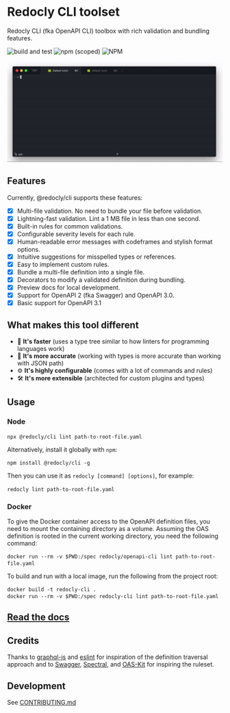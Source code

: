 # Redocly CLI toolset

Redocly CLI (fka OpenAPI CLI) toolbox with rich validation and bundling features.

![build and test](https://github.com/redocly/redocly-cli/actions/workflows/tests.yaml/badge.svg)
![npm (scoped)](https://img.shields.io/npm/v/@redocly/cli)
![NPM](https://img.shields.io/npm/l/@redocly/cli)

![OpenAPI 3 CLI toolset](./media/redocly-cli.gif)

## Features

Currently, @redocly/cli supports these features:

- [x] Multi-file validation. No need to bundle your file before validation.
- [x] Lightning-fast validation. Lint a 1 MB file in less than one second.
- [x] Built-in rules for common validations.
- [x] Configurable severity levels for each rule.
- [x] Human-readable error messages with codeframes and stylish format options.
- [x] Intuitive suggestions for misspelled types or references.
- [x] Easy to implement custom rules.
- [x] Bundle a multi-file definition into a single file.
- [x] Decorators to modify a validated definition during bundling.
- [x] Preview docs for local development.
- [x] Support for OpenAPI 2 (fka Swagger) and OpenAPI 3.0.
- [x] Basic support for OpenAPI 3.1

## What makes this tool different

- 💨 **It's faster** (uses a type tree similar to how linters for programming languages work)
- 🎯 **It's more accurate** (working with types is more accurate than working with JSON path)
- ⚙️ **It's highly configurable** (comes with a lot of commands and rules)
- 🛠️ **It's more extensible** (architected for custom plugins and types)

## Usage

### Node

```
npx @redocly/cli lint path-to-root-file.yaml
```

Alternatively, install it globally with `npm`:

```
npm install @redocly/cli -g
```

Then you can use it as `redocly [command] [options]`, for example:

```redocly lint path-to-root-file.yaml```

### Docker

To give the Docker container access to the OpenAPI definition files, you need to
mount the containing directory as a volume. Assuming the OAS definition is rooted
in the current working directory, you need the following command:

```
docker run --rm -v $PWD:/spec redocly/openapi-cli lint path-to-root-file.yaml
```

To build and run with a local image, run the following from the project root:

```
docker build -t redocly-cli .
docker run --rm -v $PWD:/spec redocly-cli lint path-to-root-file.yaml
```

## [Read the docs](https://redocly.com/docs/cli/)

## Credits

Thanks to [graphql-js](https://github.com/graphql/graphql-js) and [eslint](https://github.com/eslint/eslint) for inspiration of the definition traversal approach and to [Swagger](https://github.com/swagger-api/swagger-editor), [Spectral](https://github.com/stoplightio/spectral), and [OAS-Kit](https://github.com/Mermade/oas-kit) for inspiring the ruleset.

## Development

See [CONTRIBUTING.md](.github/CONTRIBUTING.md)

